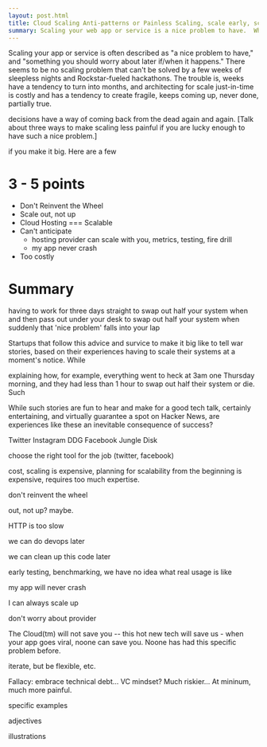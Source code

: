 ```yaml
---
layout: post.html
title: Cloud Scaling Anti-patterns or Painless Scaling, scale early, scale often
summary: Scaling your web app or service is a nice problem to have.  When, the runway has some potholes you will want to avoid.
---
```


Scaling your app or service is often described as "a nice problem to have," and "something you should worry about later if/when it happens." There seems to be no scaling problem that can't be solved by a few weeks of sleepless nights and Rockstar-fueled hackathons. The trouble is, weeks have a tendency to turn into months, and architecting for scale just-in-time is costly and has a tendency to create fragile, keeps coming up, never done, partially true.

  decisions have a way of coming back from the dead again and again. [Talk about three ways to make scaling less painful if you are lucky enough to have such a nice problem.]

 if you make it big. Here are a few

# 3 - 5 points

* Don't Reinvent the Wheel
* Scale out, not up
* Cloud Hosting === Scalable
* Can't anticipate
  * hosting provider can scale with you, metrics, testing, fire drill
  * my app never crash
* Too costly

# Summary


having to work for three days straight to swap out half your system when and then pass out under your desk to swap out half your system when suddenly that 'nice problem' falls into your lap

Startups that follow this advice and survice to make it big like to tell war stories, based on their experiences having to scale their systems at a moment's notice. While

explaining how, for example, everything went to heck at 3am one Thursday morning, and they had less than 1 hour to swap out half their system or die. Such

While such stories are fun to hear and make for a good tech talk, certainly entertaining, and virtually guarantee a spot on Hacker News, are experiences like these an inevitable consequence of success?

Twitter
Instagram
DDG
Facebook
Jungle Disk

choose the right tool for the job (twitter, facebook)

cost, scaling is expensive, planning for scalability from the beginning is expensive, requires too much expertise.


don't reinvent the wheel

out, not up? maybe.

HTTP is too slow

we can do devops later

we can clean up this code later

early testing, benchmarking, we have no idea what real usage is like

my app will never crash

I can always scale up

don't worry about provider

The Cloud(tm) will not save you -- this hot new tech will save us - when your app goes viral, noone can save you. Noone has had this specific problem before.

iterate, but be flexible, etc.

Fallacy: embrace technical debt... VC mindset? Much riskier... At mininum, much more painful.

specific examples

adjectives

illustrations